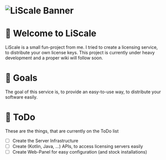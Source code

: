 # ![LiScale Banner](https://user-images.githubusercontent.com/28064149/213033534-90e66695-2609-4509-b9c2-b90159aa54be.png)

# 👋 Welcome to LiScale

LiScale is a small fun-project from me. I tried to create a licensing service, to distribute your own license keys.
This project is currently under heavy development and a proper wiki will follow soon.

# 🎯 Goals

The goal of this service is, to provide an easy-to-use way, to distribute your software easily.

# 📝 ToDo

These are the things, that are currently on the ToDo list

- [ ] Create the Server Infrastructure
- [ ] Create (Kotlin, Java, ...) APIs, to access licensing servers easily
- [ ] Create Web-Panel for easy configuration (and stock installations)
